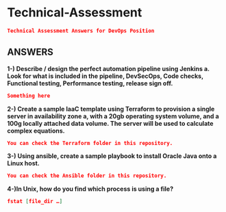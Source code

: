 
# Technical-Assessment
```json
Technical Assessment Answers for DevOps Position
```

## ANSWERS
**1-) Describe / design the perfect automation pipeline using Jenkins
    a.	Look for what is included in the pipeline, DevSecOps, Code checks, Functional testing, Performance testing, release sign off.**
```json
Something here
```
**2-) Create a sample IaaC template using Terraform to provision a single server in availability zone a, with a 20gb operating system volume, and a 100g locally attached data volume. The server will be used to calculate complex equations.**
```json
You can check the Terraform folder in this repository.
```
**3-) Using ansible, create a sample playbook to install Oracle Java onto a Linux host.**
```json
You can check the Ansible folder in this repository.
```
**4-)In Unix, how do you find which process is using a file?**
```json
fstat [file_dir …]
```
